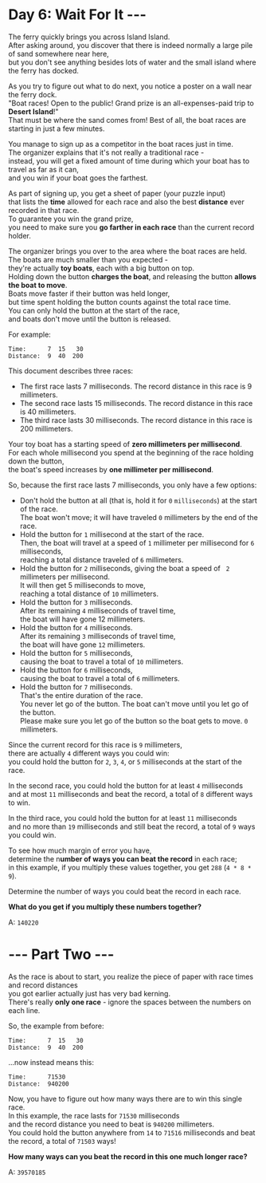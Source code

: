 # Day 6: Wait For It ---

The ferry quickly brings you across Island Island.  
After asking around, you discover that there is indeed normally a large pile of sand somewhere near here,  
but you don't see anything besides lots of water and the small island where the ferry has docked.

As you try to figure out what to do next, you notice a poster on a wall near the ferry dock.  
"Boat races! Open to the public! Grand prize is an all-expenses-paid trip to **Desert Island**!"  
That must be where the sand comes from! Best of all, the boat races are starting in just a few minutes.

You manage to sign up as a competitor in the boat races just in time.  
The organizer explains that it's not really a traditional race -  
instead, you will get a fixed amount of time during which your boat has to travel as far as it can,  
and you win if your boat goes the farthest.

As part of signing up, you get a sheet of paper (your puzzle input)  
that lists the **time** allowed for each race and also the best **distance** ever recorded in that race.  
To guarantee you win the grand prize,  
you need to make sure you **go farther in each race** than the current record holder.

The organizer brings you over to the area where the boat races are held.  
The boats are much smaller than you expected -  
they're actually **toy boats**, each with a big button on top.  
Holding down the button **charges the boat**, and releasing the button **allows the boat to move**.  
Boats move faster if their button was held longer,  
but time spent holding the button counts against the total race time.  
You can only hold the button at the start of the race,  
and boats don't move until the button is released.

For example:

```text
Time:      7  15   30
Distance:  9  40  200
```

This document describes three races:

- The first race lasts 7 milliseconds. The record distance in this race is 9 millimeters.
- The second race lasts 15 milliseconds. The record distance in this race is 40 millimeters.
- The third race lasts 30 milliseconds. The record distance in this race is 200 millimeters.

Your toy boat has a starting speed of **zero millimeters per millisecond**.  
For each whole millisecond you spend at the beginning of the race holding down the button,  
the boat's speed increases by **one millimeter per millisecond**.

So, because the first race lasts 7 milliseconds, you only have a few options:

- Don't hold the button at all (that is, hold it for `0` `milliseconds`) at the start of the race.  
  The boat won't move; it will have traveled `0` millimeters by the end of the race.
- Hold the button for `1` millisecond at the start of the race.  
  Then, the boat will travel at a speed of `1` millimeter per millisecond for `6` milliseconds,  
  reaching a total distance traveled of `6` millimeters.
- Hold the button for `2` milliseconds, giving the boat a speed of ` 2` millimeters per millisecond.  
  It will then get 5 milliseconds to move,  
  reaching a total distance of `10` millimeters.
- Hold the button for `3` milliseconds.  
  After its remaining `4` milliseconds of travel time,  
  the boat will have gone 12 millimeters.
- Hold the button for `4` milliseconds.  
  After its remaining `3` milliseconds of travel time,  
  the boat will have gone `12` millimeters.
- Hold the button for `5` milliseconds,  
  causing the boat to travel a total of `10` millimeters.
- Hold the button for `6` milliseconds,  
  causing the boat to travel a total of `6` millimeters.
- Hold the button for `7` milliseconds.  
  That's the entire duration of the race.  
  You never let go of the button. The boat can't move until you let go of the button.  
  Please make sure you let go of the button so the boat gets to move. `0` millimeters.

Since the current record for this race is `9` millimeters,  
there are actually `4` different ways you could win:  
you could hold the button for `2`, `3`, `4`, or `5` milliseconds at the start of the race.

In the second race, you could hold the button for at least `4` milliseconds  
and at most `11` milliseconds and beat the record, a total of `8` different ways to win.

In the third race, you could hold the button for at least `11` milliseconds  
and no more than `19` milliseconds and still beat the record, a total of `9` ways you could win.

To see how much margin of error you have,  
determine the n**umber of ways you can beat the record** in each race;  
in this example, if you multiply these values together, you get `288` (`4 * 8 * 9`).

Determine the number of ways you could beat the record in each race.

**What do you get if you multiply these numbers together?**

A: `140220`

# --- Part Two ---

As the race is about to start, you realize the piece of paper with race times and record distances  
you got earlier actually just has very bad kerning.  
There's really **only one race** - ignore the spaces between the numbers on each line.

So, the example from before:

```text
Time:      7  15   30
Distance:  9  40  200
```

...now instead means this:

```text
Time:      71530
Distance:  940200
```

Now, you have to figure out how many ways there are to win this single race.  
In this example, the race lasts for `71530` milliseconds  
and the record distance you need to beat is `940200` millimeters.  
You could hold the button anywhere from `14` to `71516` milliseconds and beat the record,
a total of `71503` ways!

**How many ways can you beat the record in this one much longer race?**

A: `39570185`
